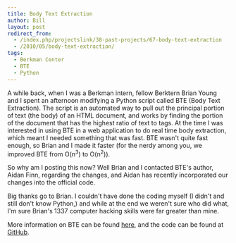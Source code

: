 ```yaml
---
title: Body Text Extraction
author: Bill
layout: post
redirect_from:
  - /index.php/projectslink/38-past-projects/67-body-text-extraction
  - /2010/05/body-text-extraction/
tags:
  - Berkman Center
  - BTE
  - Python
---
```

A while back, when I was a Berkman intern, fellow Berktern Brian Young and I
spent an afternoon modifying a Python script called BTE (Body Text Extraction).
The script is an automated way to pull out the principal portion of text (the
body) of an HTML document, and works by finding the portion of the document
that has the highest ratio of text to tags. At the time I was interested in
using BTE in a web application to do real time body extraction, which meant I
needed something that was fast. BTE wasn't quite fast enough, so Brian and I
made it faster (for the nerdy among you, we improved BTE from O(n<sup>3</sup>)
to O(n<sup>2</sup>)).

So why am I posting this now? Well Brian and I contacted BTE's author, Aidan
Finn, regarding the changes, and Aidan has recently incorporated our changes
into the official code.

Big thanks go to Brian. I couldn't have done the coding myself (I didn't and
still don't know Python,) and while at the end we weren't sure who did what,
I'm sure Brian's 1337 computer hacking skills were far greater than mine.

More information on BTE can be found [here][1], and the code can be found at
[GitHub][2].

 [1]: http://www.aidanf.net/archive/software/bte-body-text-extraction
 [2]: http://github.com/aidanf/BTE
